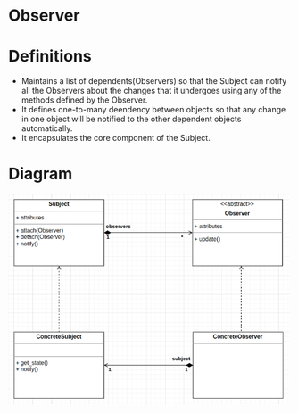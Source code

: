 # Observer

# Definitions
- Maintains a list of dependents(Observers) so that the Subject can notify all the Observers about the changes that it 
undergoes using any of the methods defined by the Observer.
- It defines one-to-many deendency between objects so that any change in one object will be notified to the other 
dependent objects automatically.
- It encapsulates the core component of the Subject.

# Diagram
![Diag observer](diag_obs.png)
